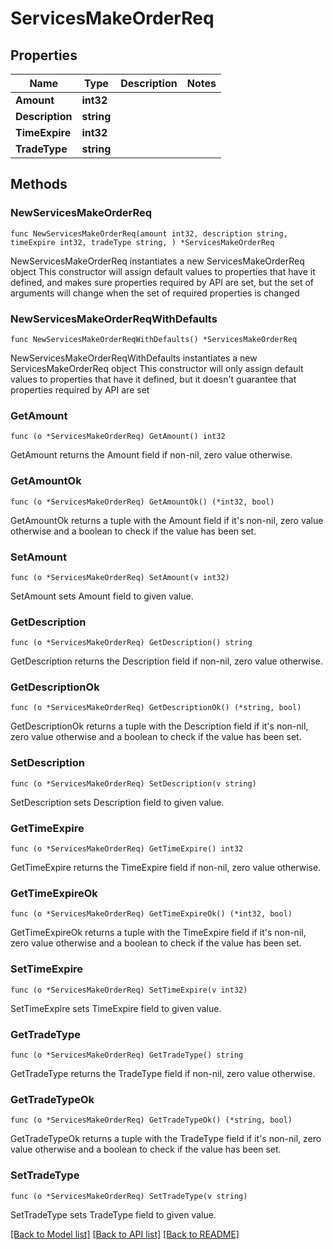 # ServicesMakeOrderReq

## Properties

Name | Type | Description | Notes
------------ | ------------- | ------------- | -------------
**Amount** | **int32** |  | 
**Description** | **string** |  | 
**TimeExpire** | **int32** |  | 
**TradeType** | **string** |  | 

## Methods

### NewServicesMakeOrderReq

`func NewServicesMakeOrderReq(amount int32, description string, timeExpire int32, tradeType string, ) *ServicesMakeOrderReq`

NewServicesMakeOrderReq instantiates a new ServicesMakeOrderReq object
This constructor will assign default values to properties that have it defined,
and makes sure properties required by API are set, but the set of arguments
will change when the set of required properties is changed

### NewServicesMakeOrderReqWithDefaults

`func NewServicesMakeOrderReqWithDefaults() *ServicesMakeOrderReq`

NewServicesMakeOrderReqWithDefaults instantiates a new ServicesMakeOrderReq object
This constructor will only assign default values to properties that have it defined,
but it doesn't guarantee that properties required by API are set

### GetAmount

`func (o *ServicesMakeOrderReq) GetAmount() int32`

GetAmount returns the Amount field if non-nil, zero value otherwise.

### GetAmountOk

`func (o *ServicesMakeOrderReq) GetAmountOk() (*int32, bool)`

GetAmountOk returns a tuple with the Amount field if it's non-nil, zero value otherwise
and a boolean to check if the value has been set.

### SetAmount

`func (o *ServicesMakeOrderReq) SetAmount(v int32)`

SetAmount sets Amount field to given value.


### GetDescription

`func (o *ServicesMakeOrderReq) GetDescription() string`

GetDescription returns the Description field if non-nil, zero value otherwise.

### GetDescriptionOk

`func (o *ServicesMakeOrderReq) GetDescriptionOk() (*string, bool)`

GetDescriptionOk returns a tuple with the Description field if it's non-nil, zero value otherwise
and a boolean to check if the value has been set.

### SetDescription

`func (o *ServicesMakeOrderReq) SetDescription(v string)`

SetDescription sets Description field to given value.


### GetTimeExpire

`func (o *ServicesMakeOrderReq) GetTimeExpire() int32`

GetTimeExpire returns the TimeExpire field if non-nil, zero value otherwise.

### GetTimeExpireOk

`func (o *ServicesMakeOrderReq) GetTimeExpireOk() (*int32, bool)`

GetTimeExpireOk returns a tuple with the TimeExpire field if it's non-nil, zero value otherwise
and a boolean to check if the value has been set.

### SetTimeExpire

`func (o *ServicesMakeOrderReq) SetTimeExpire(v int32)`

SetTimeExpire sets TimeExpire field to given value.


### GetTradeType

`func (o *ServicesMakeOrderReq) GetTradeType() string`

GetTradeType returns the TradeType field if non-nil, zero value otherwise.

### GetTradeTypeOk

`func (o *ServicesMakeOrderReq) GetTradeTypeOk() (*string, bool)`

GetTradeTypeOk returns a tuple with the TradeType field if it's non-nil, zero value otherwise
and a boolean to check if the value has been set.

### SetTradeType

`func (o *ServicesMakeOrderReq) SetTradeType(v string)`

SetTradeType sets TradeType field to given value.



[[Back to Model list]](../README.md#documentation-for-models) [[Back to API list]](../README.md#documentation-for-api-endpoints) [[Back to README]](../README.md)


